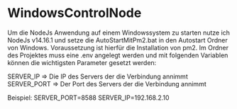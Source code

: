 # WindowsControlNode

Um die NodeJs Anwendung auf einem Windowssystem zu starten nutze ich NodeJs v14.16.1 und setze die AutoStartMitPm2.bat in den Autostart Ordner von Windows.
Voraussetzung ist hierfür die Installation von pm2.
Im Ordner des Projektes muss eine .env angelegt werden und mit folgenden Variablen können die wichtigsten Parameter gesetzt werden:


SERVER_IP => Die IP des Servers der die Verbindung annimmt
SERVER_PORT => Der Port des Servers der die Verbindung annimmt

Beispiel:
SERVER_PORT=8588
SERVER_IP=192.168.2.10
